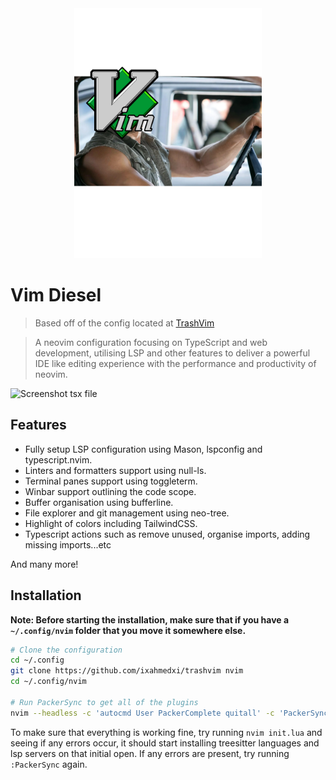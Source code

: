 <div align="center">
  <img src="https://raw.githubusercontent.com/chrisbirster/vim-diesel/main/vim-diesel.png" alt="Vim Diesel" width="300px" />
</div>

# Vim Diesel

> Based off of the config located at [TrashVim](https://github.com/ixahmedxi/trashvim)

> A neovim configuration focusing on TypeScript and web development, utilising LSP and other features to deliver a powerful IDE like editing experience with the performance and productivity of neovim.

<img src="https://raw.githubusercontent.com/ixahmedxi/trashvim/main/screenshot.png" alt="Screenshot tsx file" />

## Features

- Fully setup LSP configuration using Mason, lspconfig and typescript.nvim.
- Linters and formatters support using null-ls.
- Terminal panes support using toggleterm.
- Winbar support outlining the code scope.
- Buffer organisation using bufferline.
- File explorer and git management using neo-tree.
- Highlight of colors including TailwindCSS.
- Typescript actions such as remove unused, organise imports, adding missing imports...etc

And many more!

## Installation

**Note: Before starting the installation, make sure that if you have a `~/.config/nvim` folder that you move it somewhere else.**

```bash
# Clone the configuration
cd ~/.config
git clone https://github.com/ixahmedxi/trashvim nvim
cd ~/.config/nvim

# Run PackerSync to get all of the plugins
nvim --headless -c 'autocmd User PackerComplete quitall' -c 'PackerSync'
```

To make sure that everything is working fine, try running `nvim init.lua` and seeing if any errors occur, it should start installing treesitter languages and lsp servers on that initial open. If any errors are present, try running `:PackerSync` again.
